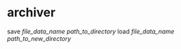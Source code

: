 # archiver

save *file_data_name* *path_to_directory*
load *file_data_name* *path_to_new_directory*
